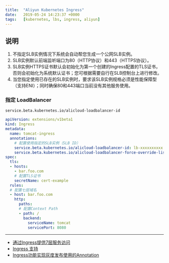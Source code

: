 ```yaml
---
title:  "Aliyun Kubernetes Ingress"
date:   2019-05-24 14:23:37 +0000
tags:   [kubernetes, lbs, ingress, aliyun]
---
```


## 说明
1. 不指定SLB实例情况下系统会自动帮您生成一个公网SLB实例。
1. SLB实例默认前端监听端口为80（HTTP协议）和443（HTTPS协议）。
1. SLB实例HTTPS证书默认会初始化为第一个创建的Ingress配置的TLS证书，否则会初始化为系统默认证书；您可根据需要自行在SLB控制台上进行修改。
1. 当您指定使用已存在的SLB实例时，要求该SLB实例规格必须是性能保障型（支持ENI）；同时确保80和443端口当前没有其他服务使用。

### 指定 LoadBalancer
```
service.beta.kubernetes.io/alicloud-loadbalancer-id	
```

```yaml
apiVersion: extensions/v1beta1
kind: Ingress
metadata:
  name: tomcat-ingress
  annotations:
    # 配置使用指定的SLB实例（SLB ID）
    service.beta.kubernetes.io/alicloud-loadbalancer-id: lb-xxxxxxxxxx            ##替换为你的SLB ID
    service.beta.kubernetes.io/alicloud-loadbalancer-force-override-listeners: "true"
spec:
  tls:
  - hosts:
    - bar.foo.com
    # 配置TLS证书
    secretName: cert-example
  rules:
  # 配置七层域名
  - host: bar.foo.com
    http:
      paths:
      # 配置Context Path
      - path: /
        backend:
          serviceName: tomcat
          servicePort: 8080
```




---
- [通过Ingress提供7层服务访问](https://help.aliyun.com/document_detail/86398.html)
- [Ingress 支持](https://help.aliyun.com/document_detail/86533.html)
- [Ingress功能实现灰度发布使用的Annotation](https://help.aliyun.com/document_detail/96470.html)
